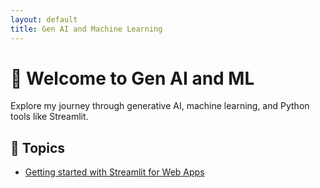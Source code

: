 ```yaml
---
layout: default
title: Gen AI and Machine Learning
---
```


# 👋 Welcome to Gen AI and ML

Explore my journey through generative AI, machine learning, and Python tools like Streamlit.

## 🧠 Topics

- [Getting started with Streamlit for Web Apps](posts/2025-04-04-using-streamlit-for-web-apps.md)
